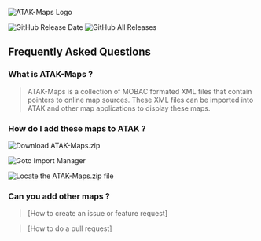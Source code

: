 
![ATAK-Maps Logo](https://github.com/joshuafuller/ATAK-Maps/blob/master/images/ATAK-Maps-Logo-White.png?raw=true)
 
![GitHub Release Date](https://img.shields.io/github/release-date/joshuafuller/ATAK-Maps?style=flat) ![GitHub All Releases](https://img.shields.io/github/downloads/joshuafuller/ATAK-Maps/total?style=flat)
 
## Frequently Asked Questions

### What is ATAK-Maps ?
>ATAK-Maps is a collection of MOBAC formated XML files that contain pointers to online map sources. These XML files can be imported into ATAK and other map applications to display these maps.

 
### How do I add these maps to ATAK ?
![Download ATAK-Maps.zip](https://github.com/joshuafuller/ATAK-Maps/blob/master/images/screenshot_1.png?raw=true)


![Goto Import Manager](https://github.com/joshuafuller/ATAK-Maps/blob/master/images/screenshot_2.png?raw=true)


![Locate the ATAK-Maps.zip file](https://github.com/joshuafuller/ATAK-Maps/blob/master/images/screenshot_3.png?raw=true)

### Can you add other maps ?
>[How to create an issue or feature request]

>[How to do a pull request]
